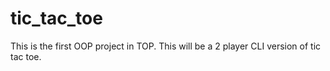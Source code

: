# tic_tac_toe
This is the first OOP project in TOP. This will be a 2 player CLI version of tic tac toe.
